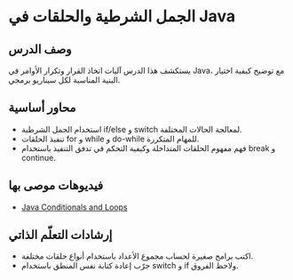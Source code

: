 # الجمل الشرطية والحلقات في Java

## وصف الدرس
يستكشف هذا الدرس آليات اتخاذ القرار وتكرار الأوامر في Java، مع توضيح كيفية اختيار البنية المناسبة لكل سيناريو برمجي.

## محاور أساسية
- استخدام الجمل الشرطية if/else و switch لمعالجة الحالات المختلفة.
- تنفيذ الحلقات for و while و do-while للمهام المتكررة.
- فهم مفهوم الحلقات المتداخلة وكيفية التحكم في تدفق التنفيذ باستخدام break و continue.

## فيديوهات موصى بها
- [Java Conditionals and Loops](https://www.youtube.com/watch?v=A74TOX803D0)

## إرشادات التعلّم الذاتي
- اكتب برامج صغيرة لحساب مجموع الأعداد باستخدام أنواع حلقات مختلفة.
- جرّب إعادة كتابة نفس المنطق باستخدام switch و if ولاحظ الفروق.
